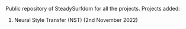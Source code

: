 Public repository of SteadySurfdom for all the projects.
Projects added:
  1. Neural Style Transfer (NST) (2nd November 2022)
